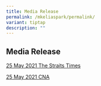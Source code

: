 ```yaml
---
title: Media Release
permalink: /mkeliaspark/permalink/
variant: tiptap
description: ""
---
```

<h2><strong>Media Release </strong></h2><p><a href="https://www.straitstimes.com/singapore/parenting-education/7-new-moe-kindergartens-to-open-in-primary-schools-in-2024-and-2025" rel="noopener noreferrer nofollow" target="_blank">25 May 2021 The Straits Times</a></p><p><a href="https://www.channelnewsasia.com/singapore/7-new-moe-kindergartens-open-2024-2025-schools-1401151" rel="noopener noreferrer nofollow" target="_blank">25 May 2021 CNA</a></p><p></p>